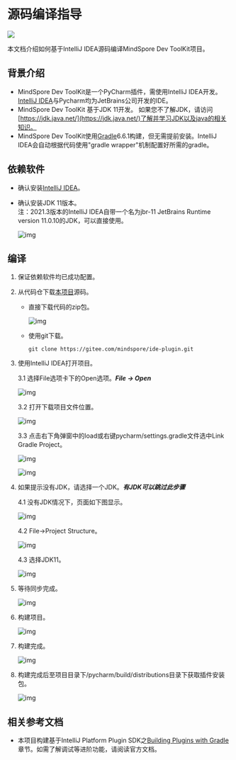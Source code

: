 # 源码编译指导

<a href="https://gitee.com/mindspore/docs/blob/r1.8/docs/devtoolkit/docs/source_zh_cn/compiling.md" target="_blank"><img src="https://mindspore-website.obs.cn-north-4.myhuaweicloud.com/website-images/master/resource/_static/logo_source.png"></a>

本文档介绍如何基于IntelliJ IDEA源码编译MindSpore Dev ToolKit项目。

## 背景介绍

* MindSpore Dev ToolKit是一个PyCharm插件，需使用IntelliJ IDEA开发。[IntelliJ IDEA](https://www.jetbrains.com/idea/download)与Pycharm均为JetBrains公司开发的IDE。
* MindSpore Dev ToolKit 基于JDK 11开发。 如果您不了解JDK，请访问[https://jdk.java.net/](https://jdk.java.net/)了解并学习JDK以及java的相关知识。
* MindSpore Dev ToolKit使用[Gradle](https://gradle.org)6.6.1构建，但无需提前安装。IntelliJ IDEA会自动根据代码使用"gradle wrapper"机制配置好所需的gradle。

## 依赖软件

* 确认安装[IntelliJ IDEA](https://www.jetbrains.com/idea/download)。

* 确认安装JDK 11版本。  
  注：2021.3版本的IntelliJ IDEA自带一个名为jbr-11 JetBrains Runtime version 11.0.10的JDK，可以直接使用。

    ![img](images/clip_image031.jpg)

## 编译

1. 保证依赖软件均已成功配置。

2. 从代码仓下载[本项目](https://gitee.com/mindspore/ide-plugin)源码。

    * 直接下载代码的zip包。

      ![img](images/clip_image032.jpg)

    * 使用git下载。

      ```
      git clone https://gitee.com/mindspore/ide-plugin.git
      ```

3. 使用IntelliJ IDEA打开项目。

    3.1 选择File选项卡下的Open选项。***File -> Open***

      ![img](images/clip_image033.jpg)

    3.2 打开下载项目文件位置。

      ![img](images/clip_image034.jpg)

    3.3 点击右下角弹窗中的load或右键pycharm/settings.gradle文件选中Link Gradle Project。

      ![img](images/clip_image035.jpg)

      ![img](images/clip_image036.jpg)

4. 如果提示没有JDK，请选择一个JDK。***有JDK可以跳过此步骤***

    4.1 没有JDK情况下，页面如下图显示。

      ![img](images/clip_image037.jpg)

    4.2 File->Project Structure。

      ![img](images/clip_image038.jpg)

    4.3 选择JDK11。

      ![img](images/clip_image039.jpg)

5. 等待同步完成。

    ![img](images/clip_image040.jpg)

6. 构建项目。

    ![img](images/clip_image042.jpg)

7. 构建完成。

    ![img](images/clip_image044.jpg)

8. 构建完成后至项目目录下/pycharm/build/distributions目录下获取插件安装包。

    ![img](images/clip_image046.jpg)

## 相关参考文档

* 本项目构建基于IntelliJ Platform Plugin SDK之[Building Plugins with Gradle](https://plugins.jetbrains.com/docs/intellij/gradle-build-system.html)章节。如需了解调试等进阶功能，请阅读官方文档。